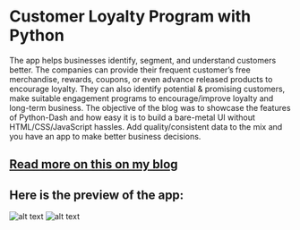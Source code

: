 # Customer Loyalty Program with Python
The app helps businesses identify, segment, and understand customers better. The companies can provide their frequent customer’s free merchandise, rewards, coupons, or even advance released products to encourage loyalty. They can also identify potential & promising customers, make suitable engagement programs to encourage/improve loyalty and long-term business.
The objective of the blog was to showcase the features of Python-Dash and how easy it is to build a bare-metal UI without HTML/CSS/JavaScript hassles. Add quality/consistent data to the mix and you have an app to make better business decisions.

## [Read more on this on my blog](https://www.analyticsvidhya.com/blog/2021/03/customer-loyalty-program-with-python/)

## Here is the preview of the app:</br>
![alt text](https://github.com/amitvkulkarni/Data-Apps/blob/254187b7d141518d6e7921c6fa5ce980d0f613e7/Customer%20Loyalty%20Program/Images/Home1.PNG)
![alt text](https://github.com/amitvkulkarni/Data-Apps/blob/254187b7d141518d6e7921c6fa5ce980d0f613e7/Customer%20Loyalty%20Program/Images/Home2.PNG)

